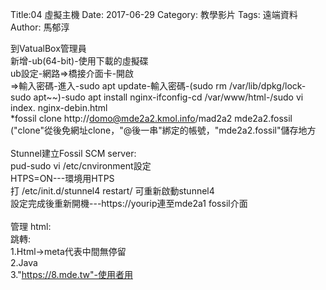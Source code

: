 Title:04 虛擬主機
Date: 2017-06-29
Category: 教學影片
Tags: 遠端資料
Author: 馬郁淳
 


到VatualBox管理員
<br/>
新增-ub(64-bit)-使用下載的虛擬碟
<br/>
ub設定-網路=>橋接介面卡-開啟
<br/>
=>輸入密碼-進入-sudo apt update-輸入密碼-(sudo rm /var/lib/dpkg/lock-sudo apt~~)-sudo apt install nginx-ifconfig-cd /var/www/html-/sudo vi index. nginx-debin.html
<br/>
*fossil clone http://domo@mde2a2.kmol.info/mad2a2 mde2a2.fossil
<br/>
("clone"從後免網址clone，"@後一串"綁定的帳號，"mde2a2.fossil"儲存地方
<br/>
<br/>
Stunnel建立Fossil SCM server:
<br/>
pud-sudo vi /etc/cnvironment設定
<br/>
HTPS=ON---環境用HTPS
<br/>
打   /etc/init.d/stunnel4 restart/   可重新啟動stunnel4
<br/>
設定完成後重新開機---https://yourip連至mde2a1 fossil介面
<br/>
<br/>
管理 html:
<br/>
跳轉:
<br/>
1.Html->meta代表中間無停留
<br/>
2.Java
<br/>
3."https://8.mde.tw"-使用者用